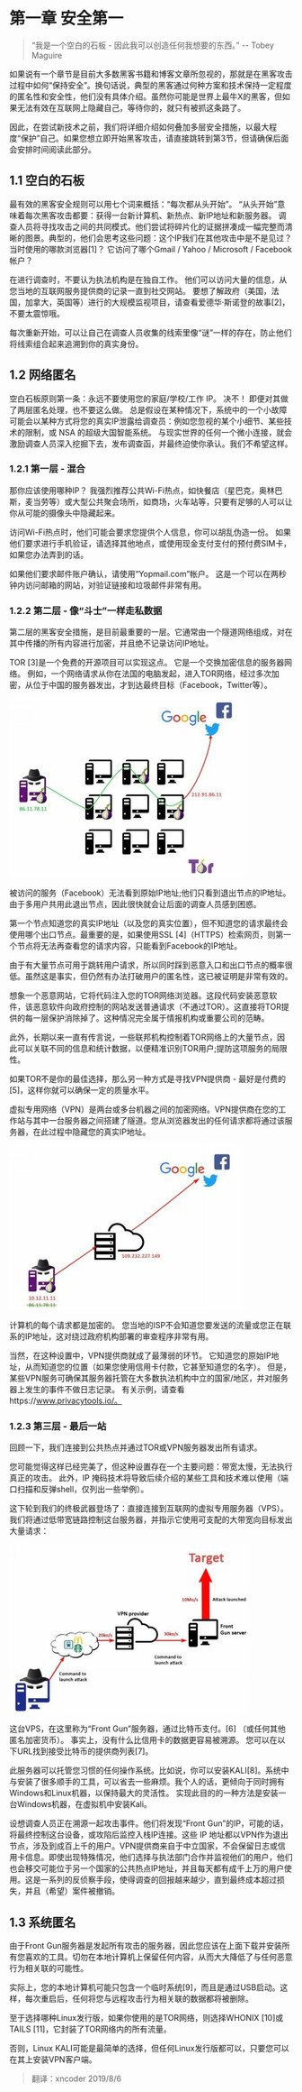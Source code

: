 # 第一章 安全第一

> “我是一个空白的石板 - 因此我可以创造任何我想要的东西。” -- Tobey Maguire

如果说有一个章节是目前大多数黑客书籍和博客文章所忽视的，那就是在黑客攻击过程中如何“保持安全”。换句话说，典型的黑客通过何种方案和技术保持一定程度的匿名性和安全性，他们没有具体介绍。虽然你可能是世界上最牛X的黑客，但如果无法有效在互联网上隐藏自己，等待你的，就只有被抓这条路了。

因此，在尝试新技术之前，我们将详细介绍如何叠加多层安全措施，以最大程度“保护”自己。如果您想立即开始黑客攻击，请直接跳转到第3节，但请确保后面会安排时间阅读此部分。

## 1.1 空白的石板
最有效的黑客安全规则可以用七个词来概括：“每次都从头开始”。 “从头开始”意味着每次黑客攻击都要：获得一台新计算机、新热点、新IP地址和新服务器。 调查人员将寻找攻击之间的共同模式。他们尝试将碎片化的证据拼凑成一幅完整而清晰的图景。典型的，他们会思考这些问题：这个IP我们在其他攻击中是不是见过？ 当时使用的哪款浏览器[1]？ 它访问了哪个Gmail / Yahoo / Microsoft / Facebook帐户？

在进行调查时，不要认为执法机构是在独自工作。 他们可以访问大量的信息，从您当地的互联网服务提供商的记录一直到社交网站。 要想了解政府（美国，法国，加拿大，英国等）进行的大规模监视项目，请查看爱德华·斯诺登的故事[2]，不要太震惊哦。

每次重新开始，可以让自己在调查人员收集的线索里像“谜”一样的存在，防止他们将线索组合起来追溯到你的真实身份。

## 1.2 网络匿名
空白石板原则第一条：永远不要使用您的家庭/学校/工作 IP。 决不！ 即便对其做了两层匿名处理，也不要这么做。 总是假设在某种情况下，系统中的一个小故障可能会以某种方式将您的真实IP泄露给调查员：例如您忽视的某个小细节、某些技术的限制，或 NSA 的超级大国智能系统。 与现实世界的任何一个微小连接，就会激励调查人员深入挖掘下去，发布调查函，并最终迫使你承认。我们不希望这样。

### 1.2.1 第一层 - 混合
那你应该使用哪种IP？ 我强烈推荐公共Wi-Fi热点，如快餐店（星巴克，奥林巴斯，麦当劳等）或大型公共聚会场所，如商场，火车站等，只要有足够的人可以让你从可能的摄像头中隐藏起来。

访问Wi-Fi热点时，他们可能会要求您提供个人信息，你可以胡乱伪造一份。 如果他们要求进行手机验证，请选择其他地点，或使用现金支付支付的预付费SIM卡， 如果您办法弄到的话。

如果他们要求邮件账户确认，请使用“Yopmail.com”帐户。 这是一个可以在两秒钟内访问邮箱的网站，对验证链接和垃圾邮件非常有用。

### 1.2.2 第二层 - 像“斗士”一样走私数据
第二层的黑客安全措施，是目前最重要的一层。它通常由一个隧道网络组成，对在其中传播的所有内容进行加密，并且绝不记录访问IP地址。

TOR [3]是一个免费的开源项目可以实现这点。 它是一个交换加密信息的服务器网络。 例如，一个网络请求从你在法国的电脑发起，进入TOR网络，经过多次加密，从位于中国的服务器发出，才到达最终目标（Facebook，Twitter等）。

![Tor 网络结构](./1-1TorStructure.jpg)

被访问的服务（Facebook）无法看到原始IP地址;他们只看到退出节点的IP地址。 由于多用户共用此退出节点，因此很快就会让后面的调查人员感到困惑。

第一个节点知道您的真实IP地址（以及您的真实位置），但不知道您的请求最终会使用哪个出口节点。最重要的是，如果使用SSL [4]（HTTPS）检索网页，则第一个节点将无法再查看您的请求内容，只能看到Facebook的IP地址。

由于有大量节点可用于跳转用户请求，所以同时踩到恶意入口和出口节点的概率很低。虽然这是事实，但仍然有办法打破用户的匿名性，这已被证明是非常有效的。

想象一个恶意网站，它将代码注入您的TOR网络浏览器。这段代码安装恶意软件，该恶意软件向政府控制的网站发送普通请求（不通过TOR）。这直接将TOR提供的每一层保护消除掉了。这种情况完全属于情报机构或重要公司的范畴。

此外，长期以来一直有传言说，一些联邦机构控制着TOR网络上的大量节点，因此可以关联不同的信息和统计数据，以便精准识别TOR用户;提防这项服务的局限性。

如果TOR不是你的最佳选择，那么另一种方式是寻找VPN提供商 - 最好是付费的[5]，这样你就可以确保一定的质量水平。

虚拟专用网络（VPN）是两台或多台机器之间的加密网络。VPN提供商在您的工作站与其中一台服务器之间搭建了隧道。您从浏览器发出的任何请求都将通过该服务器，在此过程中隐藏您的真实IP地址。

![双层架构](./1-2TorWithVpnStructure.jpg)

计算机的每个请求都是加密的。 您当地的ISP不会知道您要发送的流量或您正在联系的IP地址，这对绕过政府机构部署的审查程序非常有用。
 
当然，在这种设置中，VPN提供商就成了最薄弱的环节。 它知道您的原始IP地址，从而知道您的位置（如果您使用信用卡付款，它甚至知道您的名字）。 但是，某些VPN服务可确保其服务器托管在大多数执法机构中立的国家/地区，并对服务器上发生的事件不做日志记录。 有关示例，请查看https://www.privacytools.io/。

###	1.2.3 第三层 - 最后一站
回顾一下，我们连接到公共热点并通过TOR或VPN服务器发出所有请求。

您可能觉得这样已经完美了，但这种设置存在一个主要问题：带宽太慢，无法执行真正的攻击。 此外，IP 掩码技术将导致后续介绍的某些工具和技术难以使用（端口扫描和反弹shell，仅列出一些举例）。

这下轮到我们的终极武器登场了：直接连接到互联网的虚拟专用服务器（VPS）。 我们将通过低带宽链路控制这台服务器，并指示它使用可支配的大带宽向目标发出大量请求：

![最终架构图](./1-3FinalStructure.jpg)

这台VPS，在这里称为“Front Gun”服务器，通过比特币支付。[6] （或任何其他匿名加密货币）。 事实上，没有什么比信用卡的数据更容易被溯源。 您可以在以下URL找到接受比特币的提供商列表[7]。

此服务器可以托管您习惯的任何操作系统。比如说，你可以安装KALI[8]。系统中与安装了很多顺手的工具，可以省去一些麻烦。我个人的话，更倾向于同时拥有Windows和Linux机器，以保持最大的灵活性。 实现此目的的一种方法是安装一台Windows机器，在虚拟机中安装Kali。
 
设想调查人员正在溯源一起攻击事件。他们将发现“Front Gun”的IP，可能的话，将最终控制这台设备，或攻陷后监控入栈IP连接。这些 IP 地址都以VPN作为退出节点，涉及到成百上千的用户。VPN提供商来自于中立国家，不会保留日志或信用卡信息。即使出现特殊情况，他们选择与执法部门合作并监视他们的用户，他们也会移交可能位于另一个国家的公共热点IP地址，并且每天都有成千上万的用户使用。这是一系列的反侦察手段，使得调查的回报越来越少，直到最终成本超过损失，并且（希望）案件被撤销。

## 1.3 系统匿名
由于Front Gun服务器是发起所有攻击的服务器，因此您应该在上面下载并安装所有您喜欢的工具。切勿在本地计算机上保留任何内容，从而大大降低了与任何恶意行为相关联的可能性。

实际上，您的本地计算机可能只包含一个临时系统[9]，而且是通过USB启动。这样，每次重启后，任何将您与远程攻击行为相关联的数据都将被删除。

至于选择哪种Linux发行版，如果你使用的是TOR网络，则选择WHONIX [10]或TAILS [11]，它封装了TOR网络内的所有流量。

否则，Linux KALI可能是最简单的选择，但任何Linux发行版都可以，只要您可以在其上安装VPN客户端。

> 翻译：xncoder  2019/8/6